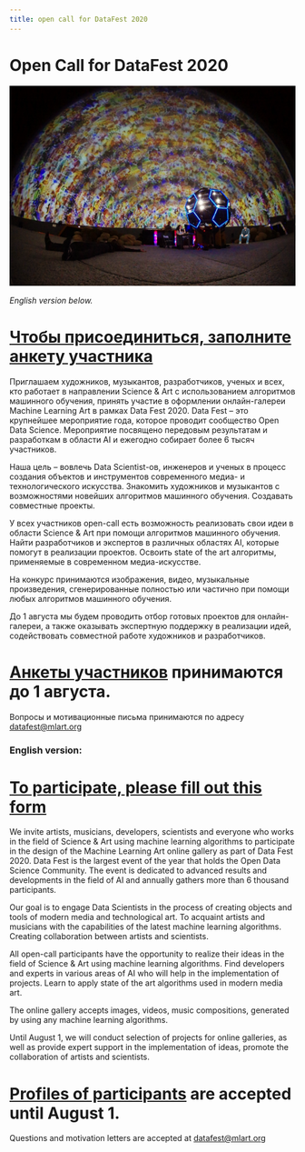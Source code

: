 ```yaml
---
title: open call for DataFest 2020
---
```

# Open Call for DataFest 2020
![cupola](projects/img/planetarium_keanu.png)

_English version below._

# [Чтобы присоединиться, заполните анкету участника](https://forms.gle/sd2Qd3cLTNPKLMw29)

Приглашаем художников, музыкантов, разработчиков, ученых и всех, кто работает в направлении Science & Art с использованием алгоритмов машинного обучения, принять участие в оформлении онлайн-галереи Machine Learning Art в рамках Data Fest 2020. Data Fest – это крупнейшее мероприятие года, которое проводит сообщество Open Data Science. Мероприятие посвящено передовым результатам и разработкам в области AI и ежегодно собирает более 6 тысяч участников. 

Наша цель – вовлечь Data Scientist-ов, инженеров и ученых в процесс создания объектов и инструментов современного медиа- и технологического искусства. Знакомить художников и музыкантов с возможностями новейших алгоритмов машинного обучения. Создавать совместные проекты.  

У всех участников open-call есть возможность реализовать свои идеи в области Science & Art при помощи алгоритмов машинного обучения. Найти разработчиков и экспертов в различных областях AI, которые помогут в реализации проектов. Освоить state of the art алгоритмы, применяемые в современном медиа-искусстве.
 
На конкурс принимаются изображения, видео, музыкальные произведения, сгенерированные полностью или частично при помощи любых алгоритмов машинного обучения. 

До 1 августа мы будем проводить отбор готовых проектов для онлайн-галереи, а также оказывать экспертную поддержку в реализации идей, содействовать совместной работе художников и разработчиков. 

# [Анкеты участников](https://forms.gle/sd2Qd3cLTNPKLMw29) принимаются до 1 августа.

Вопросы и мотивационные письма принимаются по адресу datafest@mlart.org

### English version: 

# [To participate, please fill out this form](https://forms.gle/sd2Qd3cLTNPKLMw29)

We invite artists, musicians, developers, scientists and everyone who works in the field of Science & Art using machine learning algorithms to participate in the design of the Machine Learning Art online gallery as part of Data Fest 2020. Data Fest is the largest event of the year that holds the Open Data Science Community. The event is dedicated to advanced results and developments in the field of AI and annually gathers more than 6 thousand participants.

Our goal is to engage Data Scientists in the process of creating objects and tools of modern media and technological art. To acquaint artists and musicians with the capabilities of the latest machine learning algorithms. Creating collaboration between artists and scientists.

All open-call participants have the opportunity to realize their ideas in the field of Science & Art using machine learning algorithms. Find developers and experts in various areas of AI who will help in the implementation of projects. Learn to apply state of the art algorithms used in modern media art.
 
The online gallery accepts images, videos, music compositions, generated by using any machine learning algorithms.

Until August 1, we will conduct selection of projects for online galleries, as well as provide expert support in the implementation of ideas, promote the collaboration of artists and scientists. 

# [Profiles of participants](https://forms.gle/sd2Qd3cLTNPKLMw29) are accepted until August 1.

Questions and motivation letters are accepted at datafest@mlart.org
